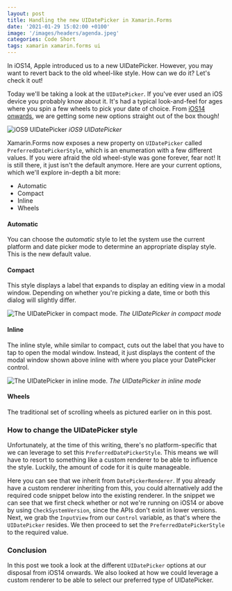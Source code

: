 ```yaml
---
layout: post
title: Handling the new UIDatePicker in Xamarin.Forms
date: '2021-01-29 15:02:00 +0100'
image: '/images/headers/agenda.jpeg'
categories: Code Short
tags: xamarin xamarin.forms ui
---
```

In iOS14, Apple introduced us to a new UIDatePicker. However, you may want to revert back to the old wheel-like style. How can we do it? Let's check it out!

Today we'll be taking a look at the `UIDatePicker`. If you've ever used an iOS device you probably know about it. It's had a typical look-and-feel for ages where you spin a few wheels to pick your date of choice. From [iOS14 onwards](https://developer.apple.com/documentation/swiftui/datepickerstyle), we are getting some new options straight out of the box though!

![iOS9 UIDatePicker](https://3.bp.blogspot.com/-k8aC-bniLR0/VvYrwbR4msI/AAAAAAAAAXU/HaG7JmBszPUpYbTm8hrCreaVi6ET74bSg/s1600/Screen%2BShot%2B2016-03-26%2Bat%2B11.56.32%2BAM.png?style=centerme)
*iOS9 UIDatePicker*

Xamarin.Forms now exposes a new property on `UIDatePicker` called `PreferredDatePickerStyle`, which is an enumeration with a few different values. If you were afraid the old wheel-style was gone forever, fear not! It is still there, it just isn't the default anymore. Here are your current options, which we'll explore in-depth a bit more:

*   Automatic
*   Compact
*   Inline
*   Wheels

#### Automatic

You can choose the _automatic_ style to let the system use the current platform and date picker mode to determine an appropriate display style. This is the new default value.

#### Compact

This style displays a label that expands to display an editing view in a modal window. Depending on whether you're picking a date, time or both this dialog will slightly differ.

![The UIDatePicker in compact mode.](https://www.appcoda.com/wp-content/uploads/2020/09/date-picker-new-standalone.png?style=centerme)
*The UIDatePicker in compact mode*

#### Inline

The inline style, while similar to compact, cuts out the label that you have to tap to open the modal window. Instead, it just displays the content of the modal window shown above inline with where you place your DatePicker control.

![The UIDatePicker in inline mode.](https://www.appcoda.com/wp-content/uploads/2020/09/date-picker-inline.png?style=centerme)
*The UIDatePicker in inline mode*

#### Wheels

The traditional set of scrolling wheels as pictured earlier on in this post.

### How to change the UIDatePicker style

Unfortunately, at the time of this writing, there's no platform-specific that we can leverage to set this `PreferredDatePickerStyle`. This means we will have to resort to something like a custom renderer to be able to influence the style. Luckily, the amount of code for it is quite manageable.

Here you can see that we inherit from `DatePickerRenderer`. If you already have a custom renderer inheriting from this, you could alternatively add the required code snippet below into the existing renderer. In the snippet we can see that we first check whether or not we're running on iOS14 or above by using `CheckSystemVersion`, since the APIs don't exist in lower versions. Next, we grab the `InputView` from our `Control` variable, as that's where the `UIDatePicker` resides. We then proceed to set the `PreferredDatePickerStyle` to the required value.

### Conclusion

In this post we took a look at the different `UIDatePicker` options at our disposal from iOS14 onwards. We also looked at how we could leverage a custom renderer to be able to select our preferred type of UIDatePicker.
